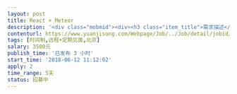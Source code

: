 ```yaml
---                
layout: post       
title: React + Meteor           
description: '<div class="mobmid"><div><h3 class="item_title">需求描述</h3><p>1. 需求描述：<br/>	a. 类别：互动教学；<br/>	b. 进度：已有UI效果图，需要技术开发；<br/>	c. 功能：涉及用户登录、注册、个人设置、白板、预览功能；<br/>	d. 技术：JS语言开发，基于React+Meteor框架；<br/>	e. 补充： 根据开源Bigbluebutton 代码，进行界面开发。<br/>2. 人才要求：<br/>	a. 前端高级工程师，能够快速完成相应工作；<br/>3. 参考产品：<br/>	a. BigBlueButton: https://test.bigbluebutton.org/demo/demoHTML5.jsp<br/>4. 合作方式<br/>	开发周期：5天</p></div><!--info end--></div>'     
contenturl: https://www.yuanjisong.com/Webpage/Job/../Job/detail/jobid/101562      
tags: [时间制,远程+定期见面,北京]            
salary: 3500元          
publish_time: '已发布 3 小时'         
start_time: '2018-06-12 11:12:02'           
apply: 2                   
time_range: 5天              
status: 招募中                  
---                 
```

